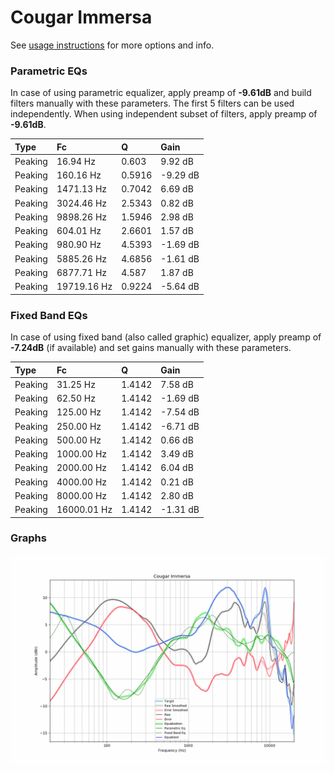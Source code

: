# Cougar Immersa
See [usage instructions](https://github.com/jaakkopasanen/AutoEq#usage) for more options and info.

### Parametric EQs
In case of using parametric equalizer, apply preamp of **-9.61dB** and build filters manually
with these parameters. The first 5 filters can be used independently.
When using independent subset of filters, apply preamp of **-9.61dB**.

| Type    | Fc          |      Q | Gain     |
|:--------|:------------|:-------|:---------|
| Peaking | 16.94 Hz    | 0.603  | 9.92 dB  |
| Peaking | 160.16 Hz   | 0.5916 | -9.29 dB |
| Peaking | 1471.13 Hz  | 0.7042 | 6.69 dB  |
| Peaking | 3024.46 Hz  | 2.5343 | 0.82 dB  |
| Peaking | 9898.26 Hz  | 1.5946 | 2.98 dB  |
| Peaking | 604.01 Hz   | 2.6601 | 1.57 dB  |
| Peaking | 980.90 Hz   | 4.5393 | -1.69 dB |
| Peaking | 5885.26 Hz  | 4.6856 | -1.61 dB |
| Peaking | 6877.71 Hz  | 4.587  | 1.87 dB  |
| Peaking | 19719.16 Hz | 0.9224 | -5.64 dB |

### Fixed Band EQs
In case of using fixed band (also called graphic) equalizer, apply preamp of **-7.24dB**
(if available) and set gains manually with these parameters.

| Type    | Fc          |      Q | Gain     |
|:--------|:------------|:-------|:---------|
| Peaking | 31.25 Hz    | 1.4142 | 7.58 dB  |
| Peaking | 62.50 Hz    | 1.4142 | -1.69 dB |
| Peaking | 125.00 Hz   | 1.4142 | -7.54 dB |
| Peaking | 250.00 Hz   | 1.4142 | -6.71 dB |
| Peaking | 500.00 Hz   | 1.4142 | 0.66 dB  |
| Peaking | 1000.00 Hz  | 1.4142 | 3.49 dB  |
| Peaking | 2000.00 Hz  | 1.4142 | 6.04 dB  |
| Peaking | 4000.00 Hz  | 1.4142 | 0.21 dB  |
| Peaking | 8000.00 Hz  | 1.4142 | 2.80 dB  |
| Peaking | 16000.01 Hz | 1.4142 | -1.31 dB |

### Graphs
![](./Cougar%20Immersa.png)